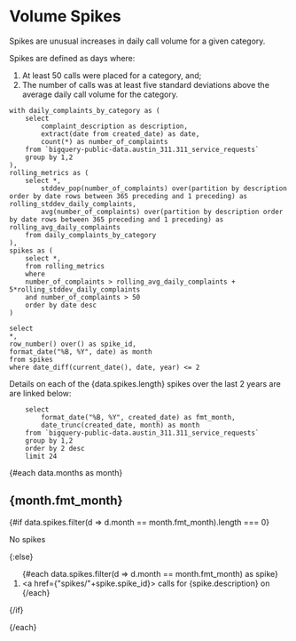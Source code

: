 # Volume Spikes 
Spikes are unusual increases in daily call volume for a given category. 

Spikes are defined as days where: 

1. At least 50 calls were placed for a category, and; 
2. The number of calls was at least five standard deviations above the average daily call volume for the category. 

```spikes
with daily_complaints_by_category as (
    select 
        complaint_description as description,
        extract(date from created_date) as date, 
        count(*) as number_of_complaints 
    from `bigquery-public-data.austin_311.311_service_requests` 
    group by 1,2 
), 
rolling_metrics as (
    select *,
        stddev_pop(number_of_complaints) over(partition by description order by date rows between 365 preceding and 1 preceding) as rolling_stddev_daily_complaints,
        avg(number_of_complaints) over(partition by description order by date rows between 365 preceding and 1 preceding) as rolling_avg_daily_complaints
    from daily_complaints_by_category 
), 
spikes as (
    select *,
    from rolling_metrics
    where 
    number_of_complaints > rolling_avg_daily_complaints + 5*rolling_stddev_daily_complaints
    and number_of_complaints > 50
    order by date desc
)

select 
*,
row_number() over() as spike_id,
format_date("%B, %Y", date) as month
from spikes
where date_diff(current_date(), date, year) <= 2

```
Details on each of the {data.spikes.length} spikes over the last 2 years are are linked below: 

```months
    select 
        format_date("%B, %Y", created_date) as fmt_month,
        date_trunc(created_date, month) as month
    from `bigquery-public-data.austin_311.311_service_requests` 
    group by 1,2 
    order by 2 desc
    limit 24 
```


{#each data.months as month}

## {month.fmt_month}
{#if data.spikes.filter(d => d.month == month.fmt_month).length === 0}

No spikes

{:else}   
    <ol>
    {#each data.spikes.filter(d => d.month == month.fmt_month) as spike}
            <li>
            <a href={"spikes/"+spike.spike_id}> <Value value={spike.number_of_complaints}/> calls </a> for {spike.description}  on <Value value={spike.date} fmt=date/>  
            </li>
    {/each}
    </ol>
{/if}

{/each}